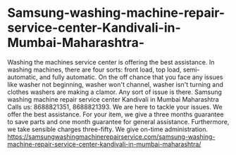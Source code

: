 # Samsung-washing-machine-repair-service-center-Kandivali-in-Mumbai-Maharashtra-
Washing the machines service center is offering the best assistance. In washing machines, there are four sorts: front load, top load, semi-automatic, and fully automatic. On the off chance that you face any issues like washer not beginning, washer won't channel, washer isn't turning and clothes washers are making a clamor. Any sort of issue is there. Samsung washing machine repair service center Kandivali in Mumbai Maharashtra Calls us: 8688821351, 8688821393.  We are here to tackle your issues. We offer the best assistance. For your item, we give a three months guarantee to save parts and one month guarantee for general assistance. Furthermore, we take sensible charges three-fifty. We give on-time administration.  https://samsungwashingmachinerepairservice.com/samsung-washing-machine-repair-service-center-kandivali-in-mumbai-maharashtra/
